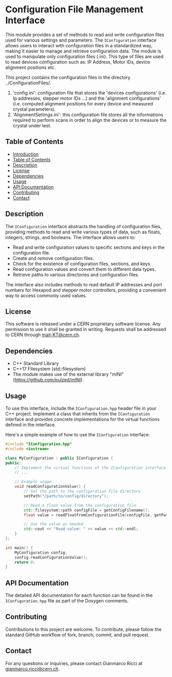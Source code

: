# Configuration File Management Interface

This module provides a set of methods to read and write configuration files used for various settings and parameters. The `IConfiguration` interface allows users to interact with configuration files in a standardized way, making it easier to manage and retrieve configuration data. The module is used to manipulate only configuration files (.ini). This type of files are used to read devices configuration such as: IP Address, Motor IDs, device alignment positions etc.

This project contains the configuration files in the directory ../ConfigurationFiles/.
1) 'config.ini': configuration file that stores the 'devices configurations' (i.e. Ip addresses, stepper motor IDs ...) and the 'alignment configurations' (i.e. computed alignment positions for every device and measured crystal parameters).
2) 'AlignmentSettings.ini': this configuration file stores all the informations required to perform scans in order to align the devices or to measure the crystal under test. 

## Table of Contents

- [Introduction](#configuration-file-management-interface)
- [Table of Contents](#table-of-contents)
- [Description](#description)
- [License](#license)
- [Dependencies](#dependencies)
- [Usage](#usage)
- [API Documentation](#api-documentation)
- [Contributing](#contributing)
- [Contact](#contact)

## Description

The `IConfiguration` interface abstracts the handling of configuration files, providing methods to read and write various types of data, such as floats, integers, strings, and booleans. The interface allows users to:

- Read and write configuration values to specific sections and keys in the configuration file.
- Create and remove configuration files.
- Check for the existence of configuration files, sections, and keys.
- Read configuration values and convert them to different data types.
- Retrieve paths to various directories and configuration files.

The interface also includes methods to read default IP addresses and port numbers for Hexapod and stepper motor controllers, providing a convenient way to access commonly used values.

## License

This software is released under a CERN proprietary software license. Any permission to use it shall be granted in writing. Requests shall be addressed to CERN through mail-KT@cern.ch.

## Dependencies

- C++ Standard Library
- C++17 Filesystem (std::filesystem)
- The module makes use of the external library "mINI" (<https://github.com/pulzed/mINI>).

## Usage

To use this interface, include the `IConfiguration.hpp` header file in your C++ project. Implement a class that inherits from the `IConfiguration` interface and provides concrete implementations for the virtual functions defined in the interface.

Here's a simple example of how to use the `IConfiguration` interface:

```cpp
#include "IConfiguration.hpp"
#include <iostream>

class MyConfiguration : public IConfiguration {
public:
    // Implement the virtual functions of the IConfiguration interface
    // ...

    // Example usage:
    void readConfigurationValue() {
        // Set the path to the configuration file directory
        setPath("/path/to/config/directory");

        // Read a float value from the configuration file
        std::filesystem::path configFile = getConfigFilename();
        float value = readFloatFromConfigurationFile(configFile, getPath(), "section_name", "key_name");

        // Use the value as needed
        std::cout << "Read value: " << value << std::endl;
    }
};

int main() {
    MyConfiguration config;
    config.readConfigurationValue();
    return 0;
}
```

## API Documentation

The detailed API documentation for each function can be found in the `IConfiguration.hpp` file as part of the Doxygen comments.

## Contributing

Contributions to this project are welcome. To contribute, please follow the standard GitHub workflow of fork, branch, commit, and pull request.

## Contact

For any questions or inquiries, please contact Gianmarco Ricci at gianmarco.ricci@cern.ch.